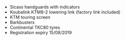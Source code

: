 * Sicass handguards with indicators
* Koubalink KTM8-2 lowering link (factory link included)
* KTM touring screen
* Barkbusters
* Continental TKC80 tyres
* Registration expiry 15/08/2019
